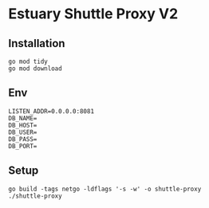 # Estuary Shuttle Proxy V2

## Installation
```
go mod tidy
go mod download
```

## Env
```
LISTEN_ADDR=0.0.0.0:8081
DB_NAME=
DB_HOST=
DB_USER=
DB_PASS=
DB_PORT=
```

## Setup
```
go build -tags netgo -ldflags '-s -w' -o shuttle-proxy
./shuttle-proxy
```
